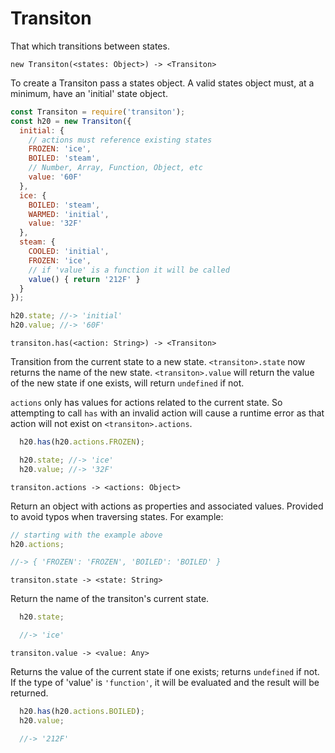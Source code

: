 # Transiton
That which transitions between states.

`new Transiton(<states: Object>) -> <Transiton>`

To create a Transiton pass a states object. A valid states object must, at a
minimum, have an 'initial' state object.

```js
const Transiton = require('transiton');
const h20 = new Transiton({
  initial: {
    // actions must reference existing states
    FROZEN: 'ice',
    BOILED: 'steam',
    // Number, Array, Function, Object, etc
    value: '60F'
  },
  ice: {
    BOILED: 'steam',
    WARMED: 'initial',
    value: '32F'
  },
  steam: {
    COOLED: 'initial',
    FROZEN: 'ice',
    // if 'value' is a function it will be called
    value() { return '212F' }
  }
});

h20.state; //-> 'initial'
h20.value; //-> '60F'
```

`transiton.has(<action: String>) -> <Transiton>`

Transition from the current state to a new state. `<transiton>.state` now returns
the name of the new state. `<transiton>.value` will return the value of the new
state if one exists, will return `undefined` if not.

`actions` only has values for actions related to the current state. So
attempting to call `has` with an invalid action will cause a runtime error
as that action will not exist on `<transiton>.actions`.

```js
  h20.has(h20.actions.FROZEN);

  h20.state; //-> 'ice'
  h20.value; //-> '32F'
```

`transiton.actions -> <actions: Object>`

Return an object with actions as properties and associated values. Provided to
avoid typos when traversing states. For example:

```js
// starting with the example above
h20.actions;

//-> { 'FROZEN': 'FROZEN', 'BOILED': 'BOILED' }
```

`transiton.state -> <state: String>`

Return the name of the transiton's current state.

```js
  h20.state;

  //-> 'ice'
```

`transiton.value -> <value: Any>`

Returns the value of the current state if one exists; returns `undefined`
if not. If the type of 'value' is `'function'`, it will be evaluated and the
result will be returned.

```js
  h20.has(h20.actions.BOILED);
  h20.value;

  //-> '212F'
```